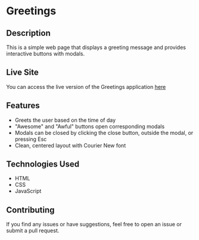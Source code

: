 # Greetings

## Description
This is a simple web page that displays a greeting message and provides interactive buttons with modals.

## Live Site
You can access the live version of the Greetings application [here](https://ebenezerraph.github.io/greetings)

## Features
- Greets the user based on the time of day
- "Awesome" and "Awful" buttons open corresponding modals
- Modals can be closed by clicking the close button, outside the modal, or pressing Esc
- Clean, centered layout with Courier New font

## Technologies Used
- HTML
- CSS
- JavaScript

## Contributing
If you find any issues or have suggestions, feel free to open an issue or submit a pull request.
